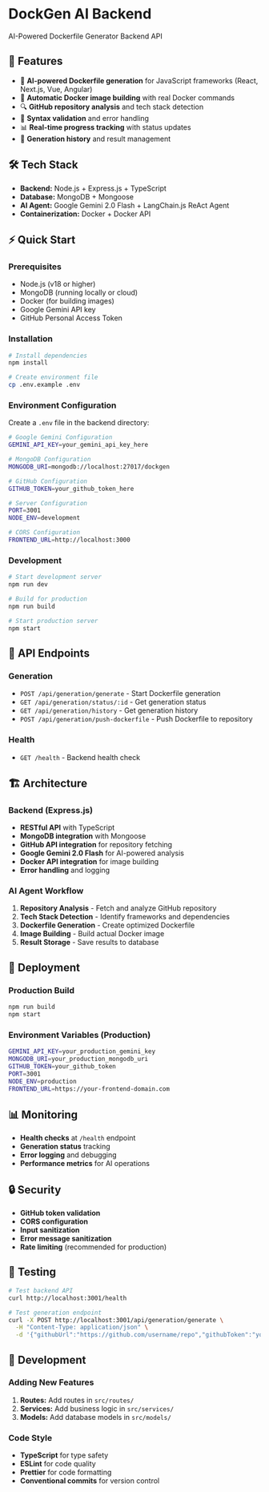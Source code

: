 # DockGen AI Backend

AI-Powered Dockerfile Generator Backend API

## 🚀 Features

- 🤖 **AI-powered Dockerfile generation** for JavaScript frameworks (React, Next.js, Vue, Angular)
- 🐳 **Automatic Docker image building** with real Docker commands
- 🔍 **GitHub repository analysis** and tech stack detection
- 📝 **Syntax validation** and error handling
- 📊 **Real-time progress tracking** with status updates
- 💾 **Generation history** and result management

## 🛠️ Tech Stack

- **Backend:** Node.js + Express.js + TypeScript
- **Database:** MongoDB + Mongoose
- **AI Agent:** Google Gemini 2.0 Flash + LangChain.js ReAct Agent
- **Containerization:** Docker + Docker API

## ⚡ Quick Start

### Prerequisites

- Node.js (v18 or higher)
- MongoDB (running locally or cloud)
- Docker (for building images)
- Google Gemini API key
- GitHub Personal Access Token

### Installation

```bash
# Install dependencies
npm install

# Create environment file
cp .env.example .env
```

### Environment Configuration

Create a `.env` file in the backend directory:

```bash
# Google Gemini Configuration
GEMINI_API_KEY=your_gemini_api_key_here

# MongoDB Configuration
MONGODB_URI=mongodb://localhost:27017/dockgen

# GitHub Configuration
GITHUB_TOKEN=your_github_token_here

# Server Configuration
PORT=3001
NODE_ENV=development

# CORS Configuration
FRONTEND_URL=http://localhost:3000
```

### Development

```bash
# Start development server
npm run dev

# Build for production
npm run build

# Start production server
npm start
```

## 🔧 API Endpoints

### Generation
- `POST /api/generation/generate` - Start Dockerfile generation
- `GET /api/generation/status/:id` - Get generation status
- `GET /api/generation/history` - Get generation history
- `POST /api/generation/push-dockerfile` - Push Dockerfile to repository

### Health
- `GET /health` - Backend health check

## 🏗️ Architecture

### Backend (Express.js)
- **RESTful API** with TypeScript
- **MongoDB integration** with Mongoose
- **GitHub API integration** for repository fetching
- **Google Gemini 2.0 Flash** for AI-powered analysis
- **Docker API integration** for image building
- **Error handling** and logging

### AI Agent Workflow
1. **Repository Analysis** - Fetch and analyze GitHub repository
2. **Tech Stack Detection** - Identify frameworks and dependencies
3. **Dockerfile Generation** - Create optimized Dockerfile
4. **Image Building** - Build actual Docker image
5. **Result Storage** - Save results to database

## 🚀 Deployment

### Production Build
```bash
npm run build
npm start
```

### Environment Variables (Production)
```bash
GEMINI_API_KEY=your_production_gemini_key
MONGODB_URI=your_production_mongodb_uri
GITHUB_TOKEN=your_github_token
PORT=3001
NODE_ENV=production
FRONTEND_URL=https://your-frontend-domain.com
```

## 📊 Monitoring

- **Health checks** at `/health` endpoint
- **Generation status** tracking
- **Error logging** and debugging
- **Performance metrics** for AI operations

## 🔒 Security

- **GitHub token validation**
- **CORS configuration**
- **Input sanitization**
- **Error message sanitization**
- **Rate limiting** (recommended for production)

## 🧪 Testing

```bash
# Test backend API
curl http://localhost:3001/health

# Test generation endpoint
curl -X POST http://localhost:3001/api/generation/generate \
  -H "Content-Type: application/json" \
  -d '{"githubUrl":"https://github.com/username/repo","githubToken":"your_token"}'
```

## 📝 Development

### Adding New Features
1. **Routes:** Add routes in `src/routes/`
2. **Services:** Add business logic in `src/services/`
3. **Models:** Add database models in `src/models/`

### Code Style
- **TypeScript** for type safety
- **ESLint** for code quality
- **Prettier** for code formatting
- **Conventional commits** for version control
